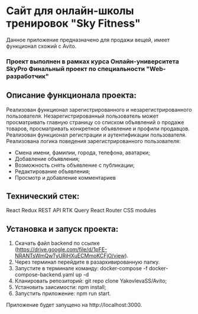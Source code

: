 # Сайт для онлайн-школы тренировок "Sky Fitness" 
Данное приложение предназначено для продажи вещей, имеет функционал схожий с Avito.

### Проект выполнен в рамках курса Онлайн-университета SkyPro **Финальный проект по специальности "Web-разработчик"**

## Описание функционала проекта:
Реализован функционал зарегистрированного и незарегистрированного пользователя. 
Незарегистрированный пользователь может просматривать главную страницу со списком объявлений о продаже товаров, просматривать конкретное объявление и профили продавцов.
Реализован функционал регистрации и аутентификации пользователя.
Реализована логика поведения зарегистрированного пользователя:
- Смена имени, фамилии, города, телефона, аватарки;
- Добавление объявления;
- Возможность снять объявление с публикации;
- Редактирование объявления;
- Просмотр и добавление комментариев


## Технический стек:
React
Redux
REST API
RTK Query
React Router
CSS modules

## Установка и запуск проекта:
1. Скачать файл backend по ссылке (https://drive.google.com/file/d/1pFE-NRANTsWmQwTyURjHXuECMmoKCFjO/view).
2. Через терминал перейдите в разархивированную папку.
3. Запустите в терминале команду: docker-compose -f docker-compose-backend.yaml up -d
4. Кланировать репозиторий: git repo clone YakovlevaSS/Avito;
5. Установить заисимости: npm install;
6. Запустить приложение: npm run start.

Приложение будет запущено на http://localhost:3000.




